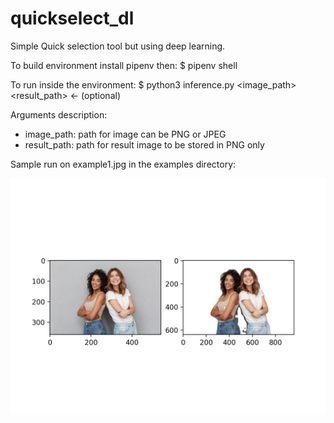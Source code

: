 # quickselect_dl
Simple Quick selection tool but using deep learning.

To build environment install pipenv then:
$ pipenv shell

To run inside the environment:
$ python3 inference.py <image_path> <result_path> <- (optional)

Arguments description: 
- image_path: path for image can be PNG or JPEG
- result_path: path for result image to be stored in PNG only



Sample run on example1.jpg in the examples directory:

![](examples/plot1.jpg)
